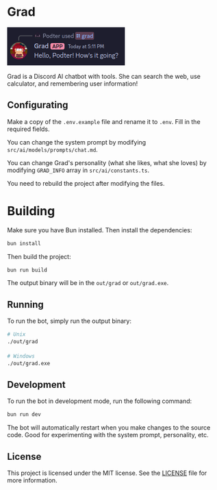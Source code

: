 # Grad

![Grad saying hello](docs/hello.png)

Grad is a Discord AI chatbot with tools. She can search the web, use calculator, and remembering user information!

## Configurating

Make a copy of the `.env.example` file and rename it to `.env`. Fill in the required fields.

You can change the system prompt by modifying `src/ai/models/prompts/chat.md`.

You can change Grad's personality (what she likes, what she loves) by modifying `GRAD_INFO` array in `src/ai/constants.ts`.

You need to rebuild the project after modifying the files.

# Building

Make sure you have Bun installed. Then install the dependencies:

```bash
bun install
```

Then build the project:

```bash
bun run build
```

The output binary will be in the `out/grad` or `out/grad.exe`.

## Running

To run the bot, simply run the output binary:

```bash
# Unix
./out/grad

# Windows
./out/grad.exe
```

## Development

To run the bot in development mode, run the following command:

```bash
bun run dev
```

The bot will automatically restart when you make changes to the source code. Good for experimenting with the system prompt, personality, etc.

## License

This project is licensed under the MIT license. See the [LICENSE](LICENSE) file for more information.
